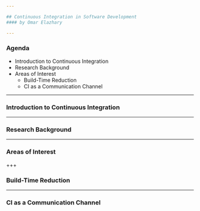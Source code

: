 ```yaml
---

## Continuous Integration in Software Development
#### by Omar Elazhary

---
```


### Agenda
- Introduction to Continuous Integration
- Research Background
- Areas of Interest
    - Build-Time Reduction
    - CI as a Communication Channel

---

### Introduction to Continuous Integration


---

### Research Background


---

### Areas of Interest


+++

### Build-Time Reduction


---

### CI as a Communication Channel
